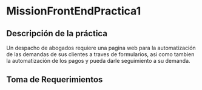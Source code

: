 # MissionFrontEndPractica1

## Descripción de la práctica

Un despacho de abogados requiere una pagina web para la automatización de las demandas de sus clientes a traves de formularios, asi como tambien la automatización de los pagos y pueda darle seguimiento a su demanda.

## Toma de Requerimientos
